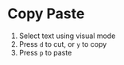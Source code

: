 # Copy Paste

1. Select text using visual mode
2. Press `d` to cut, or `y` to copy
3. Press `p` to paste
